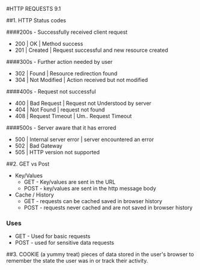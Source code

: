 #HTTP REQUESTS 9.1

##1. HTTP Status codes

####200s - Successfully received client request
  * 200 | OK | Method success
  * 201 | Created | Request successful and new resource created

####300s - Further action needed by user
  * 302 | Found | Resource redirection found
  * 304 | Not Modified | Action received but not modified

####400s - Request not successful
  * 400 | Bad Request | Request not Understood by server
  * 404 | Not Found | request not found
  * 408 | Request Timeout | Um.. Request Timeout

####500s - Server aware that it has errored
  * 500 | Internal server error | server encountered an error
  * 502 | Bad Gateway
  * 505 | HTTP version not supported

##2. GET vs Post
  * Key/Values 
    * GET - Key/values are sent in the URL
    * POST - key/values are sent in the http message body
  * Cache / History
    * GET - requests can be cached saved in browser history
    * POST - requests never cached and are not saved in browser history

### Uses
  * GET - Used for basic requests
  * POST - used for sensitive data requests

##3. COOKIE (a yummy treat)
  pieces of data stored in the user's browser to remember the state the user was in or track their activity.






